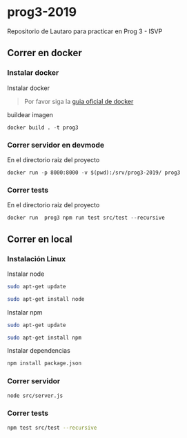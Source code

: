 # prog3-2019
Repositorio de Lautaro para practicar en Prog 3 - ISVP
## Correr en docker
### Instalar docker
Instalar docker
> Por favor siga la [guia oficial de docker](https://docs.docker.com/install/linux/docker-ce/ubuntu/)

buildear imagen

```
docker build . -t prog3
```

### Correr servidor en devmode

En el directorio raiz del proyecto

```
docker run -p 8000:8000 -v $(pwd):/srv/prog3-2019/ prog3
```

### Correr tests

En el directorio raiz del proyecto

```
docker run  prog3 npm run test src/test --recursive
```

## Correr en local

### Instalación Linux
Instalar node

```bash
sudo apt-get update
```
```bash
sudo apt-get install node
```

Instalar npm
```bash
sudo apt-get update
```
```bash
sudo apt-get install npm
```
Instalar dependencias
```bash
npm install package.json
```

### Correr servidor
```bash
node src/server.js
```

### Correr tests
```bash
npm test src/test --recursive
```